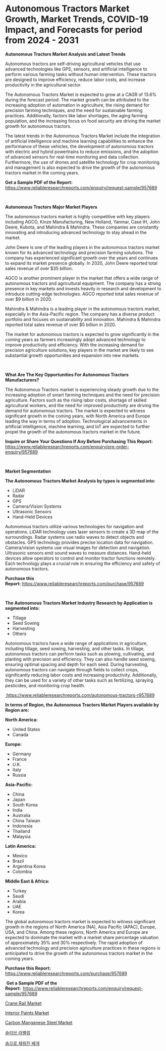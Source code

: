 <p><h1>Autonomous Tractors Market Growth, Market Trends, COVID-19 Impact, and Forecasts for period from 2024 - 2031</h1></p><p><strong>Autonomous Tractors Market Analysis and Latest Trends</strong></p>
<p><p>Autonomous tractors are self-driving agricultural vehicles that use advanced technologies like GPS, sensors, and artificial intelligence to perform various farming tasks without human intervention. These tractors are designed to improve efficiency, reduce labor costs, and increase productivity in the agricultural sector.</p><p>The Autonomous Tractors Market is expected to grow at a CAGR of 13.6% during the forecast period. The market growth can be attributed to the increasing adoption of automation in agriculture, the rising demand for precision farming techniques, and the need for sustainable farming practices. Additionally, factors like labor shortages, the aging farming population, and the increasing focus on food security are driving the market growth for autonomous tractors.</p><p>The latest trends in the Autonomous Tractors Market include the integration of artificial intelligence and machine learning capabilities to enhance the performance of these vehicles, the development of autonomous tractors with electric and hybrid powertrains to reduce emissions, and the adoption of advanced sensors for real-time monitoring and data collection. Furthermore, the use of drones and satellite technology for crop monitoring and management is also expected to drive the growth of the autonomous tractors market in the coming years.</p></p>
<p><strong>Get a Sample PDF of the Report:&nbsp;</strong> <a href="https://www.reliableresearchreports.com/enquiry/request-sample/957689">https://www.reliableresearchreports.com/enquiry/request-sample/957689</a></p>
<p>&nbsp;</p>
<p><strong>Autonomous Tractors Major Market Players</strong></p>
<p><p>The autonomous tractors market is highly competitive with key players including AGCO, Kinze Manufacturing, New Holland, Yanmar, Case IH, John Deere, Kubota, and Mahindra & Mahindra. These companies are constantly innovating and introducing advanced technology to stay ahead in the market.</p><p>John Deere is one of the leading players in the autonomous tractors market known for its advanced technology and precision farming solutions. The company has experienced significant growth over the years and continues to expand its market presence globally. In 2020, John Deere reported total sales revenue of over $35 billion.</p><p>AGCO is another prominent player in the market that offers a wide range of autonomous tractors and agricultural equipment. The company has a strong presence in key markets and invests heavily in research and development to introduce cutting-edge technologies. AGCO reported total sales revenue of over $9 billion in 2020.</p><p>Mahindra & Mahindra is a leading player in the autonomous tractors market, especially in the Asia-Pacific region. The company has a diverse product portfolio and focuses on sustainability and innovation. Mahindra & Mahindra reported total sales revenue of over $5 billion in 2020.</p><p>The market for autonomous tractors is expected to grow significantly in the coming years as farmers increasingly adopt advanced technology to improve productivity and efficiency. With the increasing demand for precision agriculture solutions, key players in the market are likely to see substantial growth opportunities and expansion into new markets.</p></p>
<p>&nbsp;</p>
<p><strong>What Are The Key Opportunities For Autonomous Tractors Manufacturers?</strong></p>
<p><p>The Autonomous Tractors market is experiencing steady growth due to the increasing adoption of smart farming techniques and the need for precision agriculture. Factors such as the rising labor costs, shortage of skilled agricultural workers, and the need for improved productivity are driving the demand for autonomous tractors. The market is expected to witness significant growth in the coming years, with North America and Europe leading the way in terms of adoption. Technological advancements in artificial intelligence, machine learning, and IoT are expected to further propel the growth of the autonomous tractors market in the future.</p></p>
<p><strong>Inquire or Share Your Questions If Any Before Purchasing This Report:</strong> <a href="https://www.reliableresearchreports.com/enquiry/pre-order-enquiry/957689">https://www.reliableresearchreports.com/enquiry/pre-order-enquiry/957689</a></p>
<p>&nbsp;</p>
<p><strong>Market Segmentation</strong></p>
<p><strong>The Autonomous Tractors Market Analysis by types is segmented into:</strong></p>
<p><ul><li>LiDAR</li><li>Radar</li><li>GPS</li><li>Camera/Vision Systems</li><li>Ultrasonic Sensors</li><li>Hand-Held Devices</li></ul></p>
<p><p>Autonomous tractors utilize various technologies for navigation and operations. LiDAR technology uses laser sensors to create a 3D map of the surroundings. Radar systems use radio waves to detect objects and obstacles. GPS technology provides precise location data for navigation. Camera/vision systems use visual images for detection and navigation. Ultrasonic sensors emit sound waves to measure distances. Hand-held devices allow operators to control and monitor tractor functions remotely. Each technology plays a crucial role in ensuring the efficiency and safety of autonomous tractors.</p></p>
<p><strong>Purchase this Report:&nbsp;</strong><a href="https://www.reliableresearchreports.com/purchase/957689">https://www.reliableresearchreports.com/purchase/957689</a></p>
<p>&nbsp;</p>
<p><strong>The Autonomous Tractors Market Industry Research by Application is segmented into:</strong></p>
<p><ul><li>Tillage</li><li>Seed Sowing</li><li>Harvesting</li><li>Others</li></ul></p>
<p><p>Autonomous tractors have a wide range of applications in agriculture, including tillage, seed sowing, harvesting, and other tasks. In tillage, autonomous tractors can perform tasks such as plowing, cultivating, and planting with precision and efficiency. They can also handle seed sowing, ensuring optimal spacing and depth for each seed. During harvesting, autonomous tractors can navigate through fields to collect crops, significantly reducing labor costs and increasing productivity. Additionally, they can be used for a variety of other tasks such as fertilizing, spraying pesticides, and monitoring crop health.</p></p>
<p><a href="https://www.reliableresearchreports.com/autonomous-tractors-r957689">&nbsp;https://www.reliableresearchreports.com/autonomous-tractors-r957689</a></p>
<p><strong>In terms of Region, the Autonomous Tractors Market Players available by Region are:</strong></p>
<p>
    <p> <strong> North America: </strong>
        <ul>
            <li>United States</li>
            <li>Canada</li>
        </ul>
        </p> 
    <p> <strong> Europe: </strong>
        <ul>
            <li>Germany</li>
            <li>France</li>
            <li>U.K.</li>
            <li>Italy</li>
            <li>Russia</li>
        </ul>
        </p> 
    <p> <strong> Asia-Pacific: </strong>
        <ul>
            <li>China</li>
            <li>Japan</li>
            <li>South Korea</li>
            <li>India</li>
            <li>Australia</li>
            <li>China Taiwan</li>
            <li>Indonesia</li>
            <li>Thailand</li>
            <li>Malaysia</li>
        </ul>
        </p> 
    <p> <strong> Latin America: </strong>
        <ul>
            <li>Mexico</li>
            <li>Brazil</li>
            <li>Argentina Korea</li>
            <li>Colombia</li>
        </ul>
        </p> 
    <p> <strong> Middle East & Africa: </strong>
        <ul>
            <li>Turkey</li>
            <li>Saudi</li>
            <li>Arabia</li>
            <li>UAE</li>
            <li>Korea</li>
        </ul>
    </p>
    </p>
<p><p>The global autonomous tractors market is expected to witness significant growth in the regions of North America (NA), Asia Pacific (APAC), Europe, USA, and China. Among these regions, North America and Europe are expected to dominate the market with a market share percentage valuation of approximately 35% and 30% respectively. The rapid adoption of advanced technology and precision agriculture practices in these regions is anticipated to drive the growth of the autonomous tractors market in the coming years.</p></p>
<p><strong>Purchase this Report: </strong><a href="https://www.reliableresearchreports.com/purchase/957689">https://www.reliableresearchreports.com/purchase/957689</a></p>
<p>&nbsp;<strong>Get a Sample PDF of the Report:&nbsp;&nbsp;</strong><a href="https://www.reliableresearchreports.com/enquiry/request-sample/957689">https://www.reliableresearchreports.com/enquiry/request-sample/957689</a></p>
<p><strong></strong></p>
<p><p><a href="https://github.com/Sinjinluong3e0awx2m195k76/Market-Research-Report-List-2/blob/main/crane-rail-market.md">Crane Rail Market</a></p><p><a href="https://issuu.com/reportprime-2/docs/interior-paints-market-size-2030.pptx">Interior Paints Market</a></p><p><a href="https://issuu.com/reportprime-2/docs/carbon-manganese-steel-market-size-2030.pptx">Carbon Manganese Steel Market</a></p><p><a href="https://github.com/vseigx30c9a1j/Market-Research-Report-List-1/blob/main/206109432593.md">슬리브 라벨링</a></p><p><a href="https://github.com/WilburKihn5676/Market-Research-Report-List-1/blob/main/718899132594.md">솜으로 채워진 베개</a></p></p>